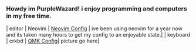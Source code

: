 ### Howdy im PurpleWazard! i enjoy programming and computers in my free time. 



| editor | Neovim | [Neovim Config](https://github.com/PurpleWazard/dotfiles/tree/master/.config/nvim) | ive been using neovim for a year now and its taken many hours to get my config to an enjoyable state.|
| keyboard | crkbd | [QMK Config](https://github.com/PurpleWazard/qmk-crkbd)| picture go here|
